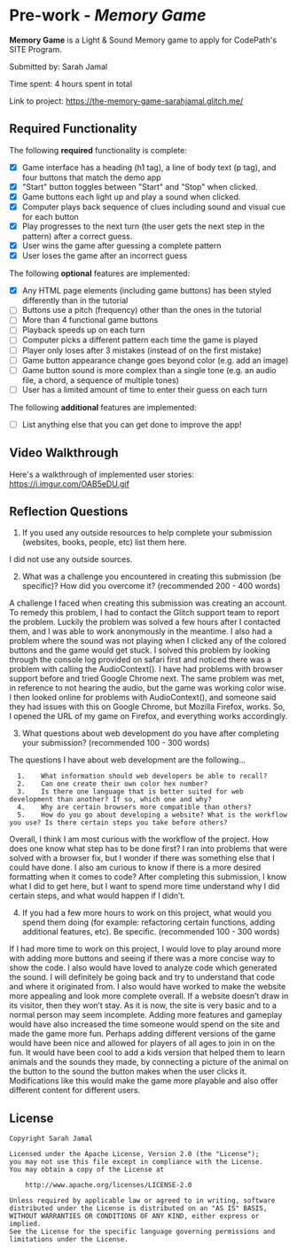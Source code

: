 # Pre-work - *Memory Game*

**Memory Game** is a Light & Sound Memory game to apply for CodePath's SITE Program. 

Submitted by: Sarah Jamal

Time spent: 4 hours spent in total

Link to project: https://the-memory-game-sarahjamal.glitch.me/

## Required Functionality

The following **required** functionality is complete:

* [X] Game interface has a heading (h1 tag), a line of body text (p tag), and four buttons that match the demo app
* [X] "Start" button toggles between "Start" and "Stop" when clicked. 
* [X] Game buttons each light up and play a sound when clicked. 
* [X] Computer plays back sequence of clues including sound and visual cue for each button
* [X] Play progresses to the next turn (the user gets the next step in the pattern) after a correct guess. 
* [X] User wins the game after guessing a complete pattern
* [X] User loses the game after an incorrect guess

The following **optional** features are implemented:

* [X] Any HTML page elements (including game buttons) has been styled differently than in the tutorial
* [ ] Buttons use a pitch (frequency) other than the ones in the tutorial
* [ ] More than 4 functional game buttons
* [ ] Playback speeds up on each turn
* [ ] Computer picks a different pattern each time the game is played
* [ ] Player only loses after 3 mistakes (instead of on the first mistake)
* [ ] Game button appearance change goes beyond color (e.g. add an image)
* [ ] Game button sound is more complex than a single tone (e.g. an audio file, a chord, a sequence of multiple tones)
* [ ] User has a limited amount of time to enter their guess on each turn

The following **additional** features are implemented:

- [ ] List anything else that you can get done to improve the app!

## Video Walkthrough

Here's a walkthrough of implemented user stories:
https://i.imgur.com/OAB5eDU.gif


## Reflection Questions
1. If you used any outside resources to help complete your submission (websites, books, people, etc) list them here. 


I did not use any outside sources.

2. What was a challenge you encountered in creating this submission (be specific)? How did you overcome it? (recommended 200 - 400 words) 


A challenge I faced when creating this submission was creating an account. To remedy this problem, I had to contact the Glitch support team to report the problem. Luckily the problem was solved a few hours after I contacted them, and I was able to work anonymously in the meantime. I also had a problem where the sound was not playing when I clicked any of the colored buttons and the game would get stuck. I solved this problem by looking through the console log provided on safari first and noticed there was a problem with calling the AudioContext(). I have had problems with browser support before and tried Google Chrome next. The same problem was met, in reference to not hearing the audio, but the game was working color wise. I then looked online for problems with AudioContext(), and someone said they had issues with this on Google Chrome, but Mozilla Firefox, works. So, I opened the URL of my game on Firefox, and everything works accordingly. 

3. What questions about web development do you have after completing your submission? (recommended 100 - 300 words) 
  
  The questions I have about web development are the following…
     
      1.	What information should web developers be able to recall?
      2.	Can one create their own color hex number?
      3.	Is there one language that is better suited for web development than another? If so, which one and why?
      4.	Why are certain browsers more compatible than others?
      5.	How do you go about developing a website? What is the workflow you use? Is there certain steps you take before others? 
 
 Overall, I think I am most curious with the workflow of the project. How does one know what step has to be done first? I ran into problems that were solved with a browser fix, but I wonder if there was something else that I could have done. I also am curious to know if there is a more desired formatting when it comes to code? After completing this submission, I know what I did to get here, but I want to spend more time understand why I did certain steps, and what would happen if I didn’t.


4. If you had a few more hours to work on this project, what would you spend them doing (for example: refactoring certain functions, adding additional features, etc). Be specific. (recommended 100 - 300 words) 
  
  If I had more time to work on this project, I would love to play around more with adding more buttons and seeing if there was a more concise way to show the code. I also would have loved to analyze code which generated the sound. I will definitely be going back and try to understand that code and where it originated from. I also would have worked to make the website more appealing and look more complete overall. If a website doesn’t draw in its visitor, then they won’t stay. As it is now, the site is very basic and to a normal person may seem incomplete. Adding more features and gameplay would have also increased the time someone would spend on the site and made the game more fun. Perhaps adding different versions of the game would have been nice and allowed for players of all ages to join in on the fun. It would have been cool to add a kids version that helped them to learn animals and the sounds they made, by connecting a picture of the animal on the button to the sound the button makes when the user clicks it. Modifications like this would make the game more playable and also offer different content for different users. 


## License

    Copyright Sarah Jamal

    Licensed under the Apache License, Version 2.0 (the "License");
    you may not use this file except in compliance with the License.
    You may obtain a copy of the License at

        http://www.apache.org/licenses/LICENSE-2.0

    Unless required by applicable law or agreed to in writing, software
    distributed under the License is distributed on an "AS IS" BASIS,
    WITHOUT WARRANTIES OR CONDITIONS OF ANY KIND, either express or implied.
    See the License for the specific language governing permissions and
    limitations under the License.
